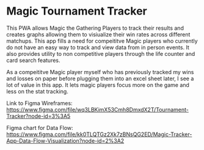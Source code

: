 # Magic Tournament Tracker

This PWA allows Magic the Gathering Players to track their results and creates graphs allowing them to visiualize their win rates across different matchups. This app fills a need for compeititve Magic players who currently do not have an easy way to track and view data from in person events. It also provides utility to non competitive players through the life counter and card search features. 

As a compeititve Magic player myself who has previously tracked my wins and losses on paper before plugging them into an excel sheet later, I see a lot of value in this app. It lets magic players focus more on the game and less on the stat tracking. 

Link to Figma Wireframes: https://www.figma.com/file/wq3LBKimX53Cmh8DmxdX2T/Tournament-Tracker?node-id=3%3A5

Figma chart for Data Flow: https://www.figma.com/file/kk0TLQTGz2Xk7zBNsQG2ED/Magic-Tracker-App-Data-Flow-Visualization?node-id=2%3A2
